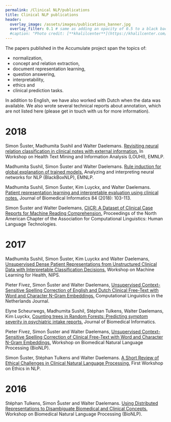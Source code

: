 ```yaml
---
permalink: /Clinical NLP/publications
title: Clinical NLP publications
header:
  overlay_image: /assets/images/publications_banner.jpg
  overlay_filter: 0.1 # same as adding an opacity of 0.5 to a black background
  #caption: "Photo credit: [**khalilcenter**](https://khalilcenter.com/wp-content/uploads/2015/09/article-banner.jpg)"
---
```


The papers published in the Accumulate project span the topics of:
- normalization,
- concept and relation extraction,
- document representation learning,
- question answering,
- interpretability,
- ethics and
- clinical prediction tasks.

In addition to English, we have also worked with Dutch when the data was available. We also wrote several technical reports about annotation, which are not listed here (please get in touch with us for more information).


# 2018

Simon Šuster, Madhumita Sushil and Walter Daelemans. [Revisiting neural relation classification in clinical notes with external information.](http://aclweb.org/anthology/W18-5603) In Workshop on Health Text Mining and Information Analysis (LOUHI), EMNLP.

Madhumita Sushil, Simon Šuster and Walter Daelemans. [Rule induction for global explanation of trained models.](https://aclweb.org/anthology/W18-5411) Analyzing and interpreting neural networks for NLP (BlackBoxNLP), EMNLP.

Madhumita Sushil, Simon Šuster, Kim Luyckx, and Walter Daelemans. [Patient representation learning and interpretable evaluation using clinical notes.](https://www.sciencedirect.com/science/article/pii/S1532046418301266) Journal of Biomedical Informatics 84 (2018): 103-113.

Simon Šuster and Walter Daelemans, [CliCR: A Dataset of Clinical Case Reports for Machine Reading Comprehension.](http://aclweb.org/anthology/N18-1140) Proceedings of the North American Chapter of the Association for Computational Linguistics: Human Language Technologies.


# 2017

Madhumita Sushil, Simon Šuster, Kim Luyckx and Walter Daelemans, [Unsupervised Dense Patient Representations from Unstructured Clinical Data with Interpretable Classification Decisions.](http://arxiv.org/abs/1711.05198) Workshop on Machine Learning for Health, NIPS.

Pieter Fivez, Simon Šuster and Walter Daelemans, [Unsupervised Context-Sensitive Spelling Correction of English and Dutch Clinical Free-Text with Word and Character N-Gram Embeddings.](http://simonsuster.github.io/publications/clinspellClinJournal.pdf) Computational Linguistics in the Netherlands Journal.

Elyne Scheurwegs, Madhumita Sushil, Stéphan Tulkens, Walter Daelemans, Kim Luyckx, [Counting trees in Random Forests: Predicting symptom severity in psychiatric intake reports.](https://www.sciencedirect.com/science/article/pii/S1532046417301302) Journal of Biomedical Informatics.

Pieter Fivez, Simon Šuster and Walter Daelemans, [Unsupervised Context-Sensitive Spelling Correction of Clinical Free-Text with Word and Character N-Gram Embeddings.](http://simonsuster.github.io/publications/clispell.pdf) Workshop on Biomedical Natural Language Processing (BioNLP).

Simon Šuster, Stéphan Tulkens and Walter Daelemans. [A Short Review of Ethical Challenges in Clinical Natural Language Processing.](http://simonsuster.github.io/publications/EthNLP10.pdf) First Workshop on Ethics in NLP.


# 2016

Stéphan Tulkens, Simon Šuster and Walter Daelemans. [Using Distributed Representations to Disambiguate Biomedical and Clinical Concepts.](http://aclweb.org/anthology/W16-2910) Workshop on Biomedical Natural Language Processing (BioNLP).

